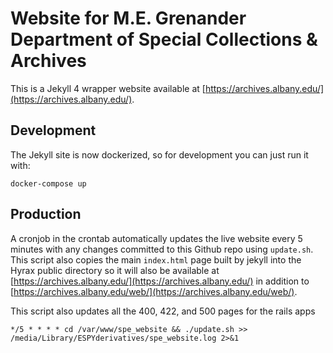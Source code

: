 # Website for M.E. Grenander Department of Special Collections & Archives

This is a Jekyll 4 wrapper website available at [https://archives.albany.edu/](https://archives.albany.edu/).

## Development

The Jekyll site is now dockerized, so for development you can just run it with:

```
docker-compose up
```

## Production

A cronjob in the crontab automatically updates the live website every 5 minutes with any changes committed to this Github repo using `update.sh`. This script also copies the main `index.html` page built by jekyll into the Hyrax public directory so it will also be available at [https://archives.albany.edu/](https://archives.albany.edu/) in addition to [https://archives.albany.edu/web/](https://archives.albany.edu/web/).

This script also updates all the 400, 422, and 500 pages for the rails apps

```
*/5 * * * * cd /var/www/spe_website && ./update.sh >> /media/Library/ESPYderivatives/spe_website.log 2>&1
```


